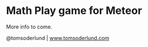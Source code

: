 Math Play game for Meteor
=========================

More info to come.


@tomsoderlund | www.tomsoderlund.com